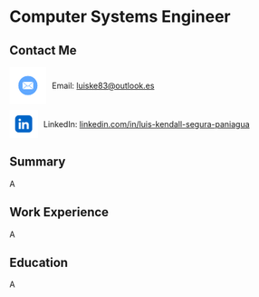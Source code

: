 # Computer Systems Engineer
## Contact Me

<div style="display: flex; align-items: center; margin-bottom: 10px;">
  <img src="/assets/img/mail-icon.png" alt="Email" style="width:65px;height:65px;vertical-align:middle;">
  <span style="margin-left: 10px;">Email: <a href="mailto:luiske83@outlook.es">luiske83@outlook.es</a></span>
</div>
<div style="display: flex; align-items: center;">
  <img src="/assets/img/linkedin-icon.png" alt="LinkedIn" style="width:50px;height:50px;vertical-align:middle;">
  <span style="margin-left: 10px;">LinkedIn: <a href="https://www.linkedin.com/in/luis-kendall-segura-paniagua/">linkedin.com/in/luis-kendall-segura-paniagua</a></span>
</div>


## Summary
A

## Work Experience
A

## Education
A
